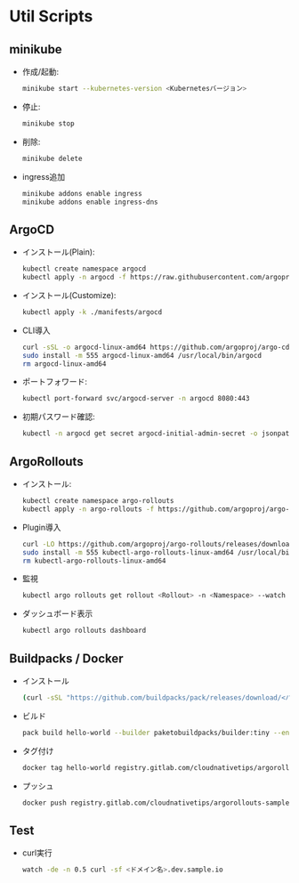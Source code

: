 # Util Scripts

## minikube
* 作成/起動:
  ```sh
  minikube start --kubernetes-version <Kubernetesバージョン>
  ```
* 停止:
  ```sh
  minikube stop
  ```
* 削除:
  ```sh
  minikube delete
  ```
* ingress追加
  ```sh
  minikube addons enable ingress
  minikube addons enable ingress-dns
  ```

## ArgoCD
* インストール(Plain):
  ```sh
  kubectl create namespace argocd
  kubectl apply -n argocd -f https://raw.githubusercontent.com/argoproj/argo-cd/<バージョン>/manifests/install.yaml
  ```
* インストール(Customize):
  ```sh
  kubectl apply -k ./manifests/argocd
  ```
* CLI導入
  ```sh
  curl -sSL -o argocd-linux-amd64 https://github.com/argoproj/argo-cd/releases/download/<バージョン>/argocd-linux-amd64
  sudo install -m 555 argocd-linux-amd64 /usr/local/bin/argocd
  rm argocd-linux-amd64
  ```
* ポートフォワード:
  ```sh
  kubectl port-forward svc/argocd-server -n argocd 8080:443
  ```
* 初期パスワード確認:
  ```sh
  kubectl -n argocd get secret argocd-initial-admin-secret -o jsonpath="{.data.password}" | base64 -d; echo
  ```

## ArgoRollouts
* インストール:
  ```sh
  kubectl create namespace argo-rollouts
  kubectl apply -n argo-rollouts -f https://github.com/argoproj/argo-rollouts/releases/download/<バージョン>/install.yaml
  ```
* Plugin導入
  ```sh
  curl -LO https://github.com/argoproj/argo-rollouts/releases/download/<バージョン>/kubectl-argo-rollouts-linux-amd64
  sudo install -m 555 kubectl-argo-rollouts-linux-amd64 /usr/local/bin/kubectl-argo-rollouts
  rm kubectl-argo-rollouts-linux-amd64
  ```
* 監視
  ```sh
  kubectl argo rollouts get rollout <Rollout> -n <Namespace> --watch
  ```
* ダッシュボード表示
  ```sh
  kubectl argo rollouts dashboard
  ```

## Buildpacks / Docker
* インストール
  ```sh
  (curl -sSL "https://github.com/buildpacks/pack/releases/download/<バージョン>/pack-<バージョン>-linux.tgz" | sudo tar -C /usr/local/bin/ --no-same-owner -xzv pack)
  ```
* ビルド
  ```sh
  pack build hello-world --builder paketobuildpacks/builder:tiny --env BP_GO_TARGETS="./apps/hello-world" --env BP_GO_BUILD_LDFLAGS="-X main.version=<タグ名>"
  ```
* タグ付け
  ```sh
  docker tag hello-world registry.gitlab.com/cloudnativetips/argorollouts-sample/hello-world:<タグ名>
  ```
* プッシュ
  ```sh
  docker push registry.gitlab.com/cloudnativetips/argorollouts-sample/hello-world:<タグ名>
  ```

## Test
* curl実行
  ```sh
  watch -de -n 0.5 curl -sf <ドメイン名>.dev.sample.io
  ```

